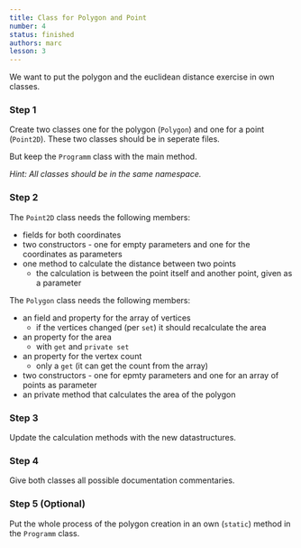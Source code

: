 ```yaml
---
title: Class for Polygon and Point
number: 4
status: finished
authors: marc
lesson: 3
---
```


We want to put the polygon and the euclidean distance exercise in own classes. 

### Step 1

Create two classes one for the polygon (`Polygon`) and one for a point (`Point2D`). These two classes should be in seperate files.

But keep the `Programm` class with the main method.

*Hint: All classes should be in the same namespace.*

### Step 2

The `Point2D` class needs the following members: 

- fields for both coordinates
- two constructors - one for empty parameters and one for the coordinates as parameters
- one method to calculate the distance between two points
  - the calculation is between the point itself and another point, given as a parameter

The `Polygon` class needs the following members:

- an field and property for the array of vertices
  - if the vertices changed (per `set`) it should recalculate the area
- an property for the area
  - with `get` and `private set`
- an property for the vertex count
  - only a `get` (it can get the count from the array)
- two constructors - one for epmty parameters and one for an array of points as parameter
- an private method that calculates the area of the polygon

### Step 3

Update the calculation methods with the new datastructures.

### Step 4

Give both classes all possible documentation commentaries.

### Step 5 (Optional)

Put the whole process of the polygon creation in an own (`static`) method in the `Programm` class.

